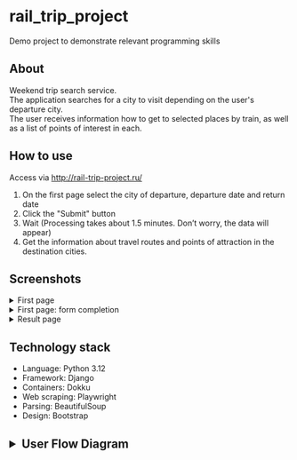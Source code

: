 # rail_trip_project

Demo project to demonstrate relevant programming skills
## About 
Weekend trip search service.   
The application searches for a city to visit depending on the user's departure city.   
The user receives information how to get to selected places by train, as well as a list of points of interest in each.

## How to use
Access via http://rail-trip-project.ru/
1. On the first page select the city of departure, departure date and return date
2. Click the "Submit" button
3. Wait (Processing takes about 1.5 minutes. Don’t worry, the data will appear)
4. Get the information about travel routes and points of attraction in the destination cities.

## Screenshots

<details><summary>First page</summary>     

![First page](/pictures/1.JPG "First page")   
</details>  

<details><summary>First page: form completion</summary>       

![Form completion](/pictures/2.jpg "Form completion")  
</details>
<details><summary>Result page</summary>     

![Result page](/pictures/3.JPG "Result page")   
</details>

## Technology stack
* Language: Python 3.12
* Framework: Django
* Containers: Dokku
* Web scraping: Playwright
* Parsing: BeautifulSoup
* Design: Bootstrap

## <details><summary>User Flow Diagram</summary>![User Flow](/pictures/4.JPG "User Flow")</details>

